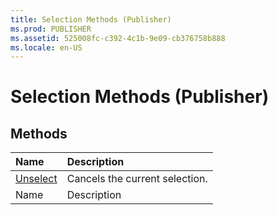 ```yaml
---
title: Selection Methods (Publisher)
ms.prod: PUBLISHER
ms.assetid: 525008fc-c392-4c1b-9e09-cb376758b888
ms.locale: en-US
---
```



# Selection Methods (Publisher)

## Methods



|**Name**|**Description**|
|:-----|:-----|
| [Unselect](selection.unselect-method-publisher.md)|Cancels the current selection.|
|Name|Description|

